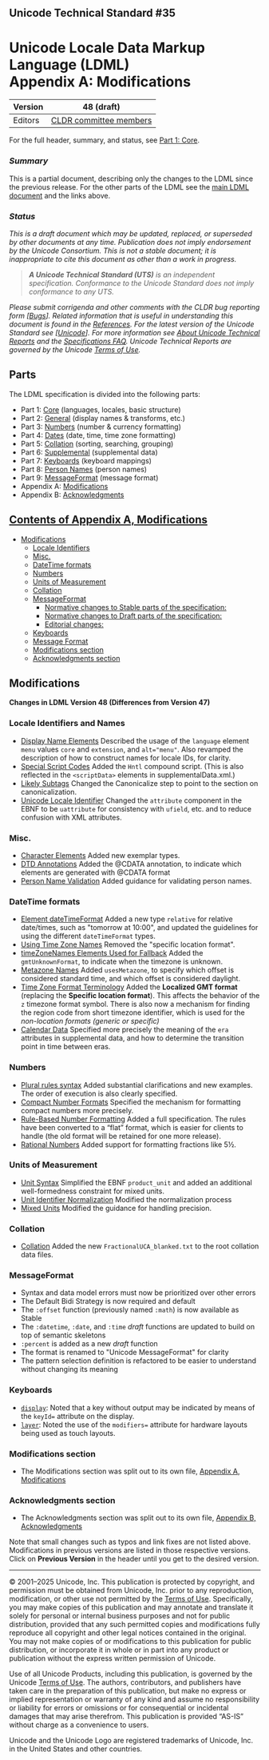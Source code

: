 ## Unicode Technical Standard #35

# Unicode Locale Data Markup Language (LDML)<br/>Appendix A: Modifications

|Version|48 (draft)|
|-------|----------|
|Editors|<a href="tr35-acknowledgments.md#acknowledgments">CLDR committee members|

For the full header, summary, and status, see [Part 1: Core](tr35.md).

### _Summary_

This is a partial document, describing only the changes to the LDML since the previous release. For the other parts of the LDML see the [main LDML document](tr35.md) and the links above.

### _Status_

_This is a draft document which may be updated, replaced, or superseded by other documents at any time.
Publication does not imply endorsement by the Unicode Consortium.
This is not a stable document; it is inappropriate to cite this document as other than a work in progress._

<!-- _This document has been reviewed by Unicode members and other interested parties, and has been approved for publication by the Unicode Consortium.
This is a stable document and may be used as reference material or cited as a normative reference by other specifications._ -->

> _**A Unicode Technical Standard (UTS)** is an independent specification. Conformance to the Unicode Standard does not imply conformance to any UTS._

_Please submit corrigenda and other comments with the CLDR bug reporting form [[Bugs](https://cldr.unicode.org/index/bug-reports)].
Related information that is useful in understanding this document is found in the [References](#References).
For the latest version of the Unicode Standard see [[Unicode](https://www.unicode.org/versions/latest/)].
For more information see [About Unicode Technical Reports](https://www.unicode.org/reports/about-reports.html) and the [Specifications FAQ](https://www.unicode.org/faq/specifications.html).
Unicode Technical Reports are governed by the Unicode [Terms of Use](https://www.unicode.org/copyright.html)._

## Parts

The LDML specification is divided into the following parts:

*   Part 1: [Core](tr35.md#Contents) (languages, locales, basic structure)
*   Part 2: [General](tr35-general.md#Contents) (display names & transforms, etc.)
*   Part 3: [Numbers](tr35-numbers.md#Contents) (number & currency formatting)
*   Part 4: [Dates](tr35-dates.md#Contents) (date, time, time zone formatting)
*   Part 5: [Collation](tr35-collation.md#Contents) (sorting, searching, grouping)
*   Part 6: [Supplemental](tr35-info.md#Contents) (supplemental data)
*   Part 7: [Keyboards](tr35-keyboards.md#Contents) (keyboard mappings)
*   Part 8: [Person Names](tr35-personNames.md#Contents) (person names)
*   Part 9: [MessageFormat](tr35-messageFormat.md#Contents) (message format)
*   Appendix A: [Modifications](tr35-modifications.md#modifications)
*   Appendix B: [Acknowledgments](tr35-acknowledgments.md#acknowledgments)

## <a name="Contents" href="#Contents">Contents of Appendix A, Modifications</a>

* [Modifications](#modifications)
  * [Locale Identifiers](#locale-identifiers)
  * [Misc.](#misc)
  * [DateTime formats](#datetime-formats)
  * [Numbers](#numbers)
  * [Units of Measurement](#units-of-measurement)
  * [Collation](#collation)
  * [MessageFormat](#messageformat)
    * [Normative changes to Stable parts of the specification:](#normative-changes-to-stable-parts-of-the-specification)
    * [Normative changes to Draft parts of the specification:](#normative-changes-to-draft-parts-of-the-specification)
    * [Editorial changes:](#editorial-changes)
  * [Keyboards](#keyboards)
  * [Message Format](#message-format)
  * [Modifications section](#modifications-section)
  * [Acknowledgments section](#acknowledgments-section)

## Modifications

**Changes in LDML Version 48 (Differences from Version 47)**

### Locale Identifiers and Names
* [Display Name Elements](tr35-general.md#display-name-elements) Described the usage of the `language` element `menu` values `core` and `extension`, and `alt="menu"`.
Also revamped the description of how to construct names for locale IDs, for clarity.
* [Special Script Codes](tr35.md#special-script-codes) Added the `Hntl` compound script. (This is also reflected in the `<scriptData>` elements in supplementalData.xml.)
* [Likely Subtags](tr35.md#likely-subtags) Changed the Canonicalize step to point to the section on canonicalization.
* [Unicode Locale Identifier](tr35.md#unicode-locale-identifier) Changed the `attribute` component in the EBNF to be `uattribute` for consistency with `ufield`, etc.
and to reduce confusion with XML attributes.

### Misc.
* [Character Elements](tr35-general.md#character-elements) Added new exemplar types.
* [DTD Annotations](tr35.md#dtd_annotations) Added the @CDATA annotation, to indicate which elements are generated with @CDATA format
* [Person Name Validation](tr35-personNames.md#person-name-validation) Added guidance for validating person names.

### DateTime formats

* [Element dateTimeFormat](tr35-dates.md#dateTimeFormat) Added a new type `relative` for relative date/times, such as "tomorrow at 10:00",
and updated the guidelines for using the different `dateTimeFormat` types.
* [Using Time Zone Names](tr35-dates.md#using-time-zone-names) Removed the "specific location format".
* [timeZoneNames Elements Used for Fallback](tr35-dates.md#timeZoneNames-elements-used-for-fallback) Added the `gmtUnknownFormat`, to indicate when the timezone is unknown.
* [Metazone Names](tr35-dates.md#metazone-names) Added `usesMetazone`, to specify which offset is considered standard time, and which offset is considered daylight.
* [Time Zone Format Terminology](tr35-dates.md#time-zone-format-terminology) Added the **Localized GMT format** (replacing the **Specific location format**).
This affects the behavior of the `z` timezone format symbol.
There is also now a mechanism for finding the region code from short timezone identifier, which is used for the _non-location formats (generic or specific)_
* [Calendar Data](tr35-dates.md#calendar-data) Specified more precisely the meaning of the `era` attributes in supplemental data, and how to determine the transition point in time between eras.

### Numbers
* [Plural rules syntax](tr35-numbers.md#plural-rules-syntax) Added substantial clarifications and new examples.
The order of execution is also clearly specified.
* [Compact Number Formats](tr35-numbers.md#compact-number-formats) Specified the mechanism for formatting compact numbers more precisely.
* [Rule-Based Number Formatting](tr35-numbers.md#) Added a full specification.
The rules have been converted to a “flat” format, which is easier for clients to handle (the old format will be retained for one more release).
* [Rational Numbers](tr35-numbers.md#rational-numbers) Added support for formatting fractions like 5½.

### Units of Measurement
* [Unit Syntax](tr35-general.md#unit-syntax) Simplified the EBNF `product_unit` and added an additional well-formedness constraint for mixed units.
* [Unit Identifier Normalization](#tr35-general.md) Modified the normalization process
* [Mixed Units](tr35-general.md#mixed-units) Modified the guidance for handling precision.

### Collation
* [Collation](tr35-collation.md) Added the new `FractionalUCA_blanked.txt` to the root collation data files.

### MessageFormat
* Syntax and data model errors must now be prioritized over other errors <!-- ([\#1011](https://github.com/unicode-org/message-format-wg/pull/1011)) -->
* The Default Bidi Strategy is now required and default <!-- ([\#1066](https://github.com/unicode-org/message-format-wg/pull/1066)) -->
* The `:offset` function (previously named `:math`) is now available as Stable <!-- ([\#1073](https://github.com/unicode-org/message-format-wg/pull/1073)) -->
* The `:datetime`, `:date`, and `:time` _draft_ functions are updated to build on top of semantic skeletons <!-- ([\#1078](https://github.com/unicode-org/message-format-wg/pull/1078), [\#1083](https://github.com/unicode-org/message-format-wg/pull/1083)) -->
* `:percent` is added as a new _draft_ function <!-- ([\#1094](https://github.com/unicode-org/message-format-wg/pull/1094)) -->
* The format is renamed to "Unicode MessageFormat" for clarity <!-- ([\#1064](https://github.com/unicode-org/message-format-wg/pull/1064)) -->
* The pattern selection definition is refactored to be easier to understand without changing its meaning <!-- ([\#1080](https://github.com/unicode-org/message-format-wg/pull/1080)) -->

### Keyboards

* [`display`](tr35-keyboards.md#element-display): Noted that a key without output may be indicated by means of the `keyId=` attribute on the display.
* [`layer`](tr35-keyboards.md#element-layer): Noted the use of the `modifiers=` attribute for hardware layouts being used as touch layouts.

### Modifications section

* The Modifications section was split out to its own file, [Appendix A, Modifications](tr35-modifications.md)

### Acknowledgments section

* The Acknowledgments section was split out to its own file, [Appendix B, Acknowledgments](tr35-acknowledgments.md)

Note that small changes such as typos and link fixes are not listed above.
Modifications in previous versions are listed in those respective versions.
Click on **Previous Version** in the header until you get to the desired version.

* * *

© 2001–2025 Unicode, Inc.
This publication is protected by copyright, and permission must be obtained from Unicode, Inc.
prior to any reproduction, modification, or other use not permitted by the [Terms of Use](https://www.unicode.org/copyright.html).
Specifically, you may make copies of this publication and may annotate and translate it solely for personal or internal business purposes and not for public distribution,
provided that any such permitted copies and modifications fully reproduce all copyright and other legal notices contained in the original.
You may not make copies of or modifications to this publication for public distribution, or incorporate it in whole or in part into any product or publication without the express written permission of Unicode.

Use of all Unicode Products, including this publication, is governed by the Unicode [Terms of Use](https://www.unicode.org/copyright.html).
The authors, contributors, and publishers have taken care in the preparation of this publication,
but make no express or implied representation or warranty of any kind and assume no responsibility or liability for errors or omissions or for consequential or incidental damages that may arise therefrom.
This publication is provided “AS-IS” without charge as a convenience to users.

Unicode and the Unicode Logo are registered trademarks of Unicode, Inc. in the United States and other countries.
